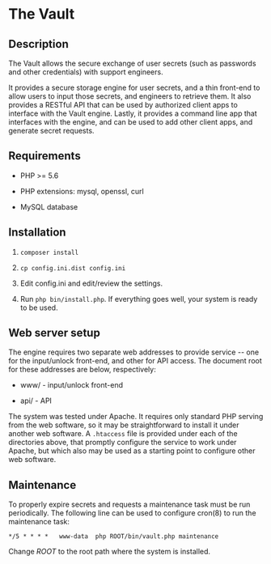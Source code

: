 The Vault
=========

Description
-----------

The Vault allows the secure exchange of user secrets (such as
passwords and other credentials) with support engineers.

It provides a secure storage engine for user secrets, and a thin
front-end to allow users to input those secrets, and engineers to
retrieve them. It also provides a RESTful API that can be used by
authorized client apps to interface with the Vault engine. Lastly, it
provides a command line app that interfaces with the engine, and can
be used to add other client apps, and generate secret requests.


Requirements
------------

* PHP >= 5.6

* PHP extensions: mysql, openssl, curl

* MySQL database


Installation
------------

1. `composer install`

2. `cp config.ini.dist config.ini`

3. Edit config.ini and edit/review the settings.

4. Run `php bin/install.php`. If everything goes well, your system is
ready to be used.


Web server setup
----------------

The engine requires two separate web addresses to provide service --
one for the input/unlock front-end, and other for API access. The
document root for these addresses are below, respectively:

* www/ - input/unlock front-end

* api/ - API

The system was tested under Apache. It requires only standard PHP
serving from the web software, so it may be straightforward to install
it under another web software. A `.htaccess` file is provided under
each of the directories above, that promptly configure the service to
work under Apache, but which also may be used as a starting point to
configure other web software.


Maintenance
-----------

To properly expire secrets and requests a maintenance task must be run
periodically. The following line can be used to configure cron(8) to
run the maintenance task:

    */5 * * * *   www-data  php ROOT/bin/vault.php maintenance

Change *ROOT* to the root path where the system is installed.
